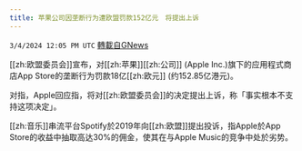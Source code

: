 ```yaml
---
title: 苹果公司因垄断行为遭欧盟罚款152亿元　将提出上诉
---
```

`3/4/2024 12:05 PM UTC` [轉載自GNews](https://gnews.org/articles/2363591)

[[zh:欧盟委员会]]宣布，对[[zh:苹果]][[zh:公司]] (Apple Inc.)旗下的应用程式商店App Store的垄断行为罚款18亿[[zh:欧元]] (约152.85亿港元)。

对指，Apple回应指，将对[[zh:欧盟委员会]]的决定提出上诉，称「事实根本不支持这项决定」。

[[zh:音乐]]串流平台Spotify於2019年向[[zh:欧盟]]提出投诉，指Apple於App Store的收益中抽取高达30%的佣金，使其在与Apple Music的竞争中处於劣势。
